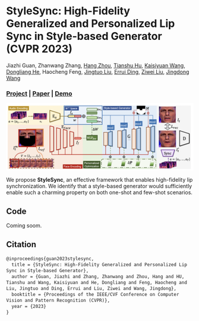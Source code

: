 # StyleSync: High-Fidelity Generalized and Personalized Lip Sync in Style-based Generator (CVPR 2023)
Jiazhi Guan, Zhanwang Zhang, [Hang Zhou](https://hangz-nju-cuhk.github.io/), [Tianshu Hu](https://scholar.google.com/citations?user=BIixVT0AAAAJ), [Kaisiyuan Wang](https://scholar.google.com/citations?user=2Pedf3EAAAAJ), [Dongliang He](https://scholar.google.com/citations?user=ui6DYGoAAAAJ), Haocheng Feng, [Jingtuo Liu](https://scholar.google.com/citations?user=tVV3jmcAAAAJ), [Errui Ding](https://scholar.google.com/citations?user=1wzEtxcAAAAJ), [Ziwei Liu](https://liuziwei7.github.io/), [Jingdong Wang](https://jingdongwang2017.github.io/)

### [Project](https://hangz-nju-cuhk.github.io/projects/StyleSync) | [Paper](https://arxiv.org/abs/2104.11116) | [Demo](https://www.youtube.com/watch?v=yAPDl2dVonY)

<img src='./misc/StyleSync0.png' width=800>

We propose **StyleSync**, an effective framework that enables high-fidelity lip synchronization. We identify that a style-based generator would sufficiently enable such a charming property on both one-shot and few-shot scenarios.

## Code

Coming soom.

## Citation

```
@inproceedings{guan2023stylesync,
  title = {StyleSync: High-Fidelity Generalized and Personalized Lip Sync in Style-based Generator},
  author = {Guan, Jiazhi and Zhang, Zhanwang and Zhou, Hang and HU, Tianshu and Wang, Kaisiyuan and He, Dongliang and Feng, Haocheng and Liu, Jingtuo and Ding, Errui and Liu, Ziwei and Wang, Jingdong},
  booktitle = {Proceedings of the IEEE/CVF Conference on Computer Vision and Pattern Recognition (CVPR)},
  year = {2023}
}
```
